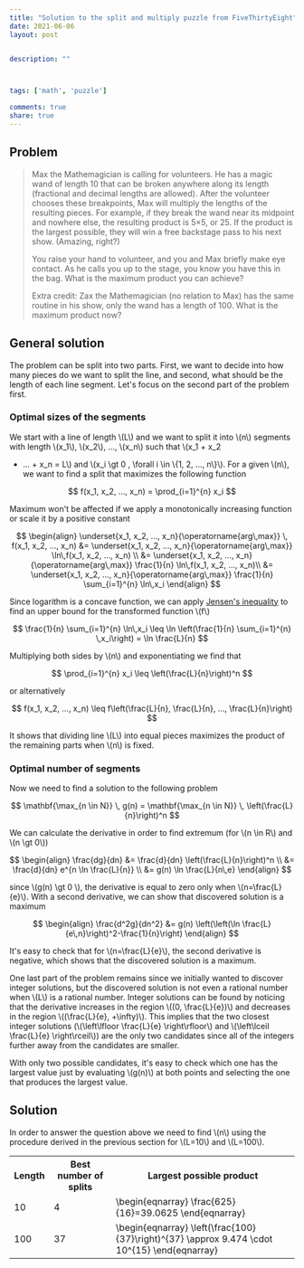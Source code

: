 ```yaml
---
title: "Solution to the split and multiply puzzle from FiveThirtyEight"
date: 2021-06-06
layout: post


description: ""



tags: ['math', 'puzzle']

comments: true
share: true
---
```




## Problem

> Max the Mathemagician is calling for volunteers. He has a magic wand of length
10 that can be broken anywhere along its length (fractional and decimal lengths
are allowed). After the volunteer chooses these breakpoints, Max will multiply
the lengths of the resulting pieces. For example, if they break the wand near
its midpoint and nowhere else, the resulting product is 5×5, or 25. If the
product is the largest possible, they will win a free backstage pass to his next
show. (Amazing, right?)
>
> You raise your hand to volunteer, and you and Max briefly make eye contact. As
he calls you up to the stage, you know you have this in the bag. What is the
maximum product you can achieve?
>
> Extra credit: Zax the Mathemagician (no relation to Max) has the same routine
in his show, only the wand has a length of 100. What is the maximum product now?



## General solution



The problem can be split into two parts. First, we want to decide into how many
pieces do we want to split the line, and second, what should be the length of
each line segment. Let's focus on the second part of the problem first.



### Optimal sizes of the segments



We start with a line of length \\(L\\) and we want to split it into \\(n\\)
segments with length \\(x_1\\), \\(x_2\\), ..., \\(x_n\\) such that \\(x_1 + x_2
+ ... + x_n = L\\) and \\(x_i \gt 0 \, \forall i \in \\{1, 2, ..., n\\}\\). For
a given \\(n\\), we want to find a split that maximizes the following function

$$
f(x_1, x_2, ..., x_n) = \prod_{i=1}^{n} x_i
$$

Maximum won't be affected if we apply a monotonically increasing function or
scale it by a positive constant

$$
\begin{align}
\underset{x_1, x_2, ..., x_n}{\operatorname{arg\,max}} \, f(x_1, x_2, ..., x_n)
&= \underset{x_1, x_2, ..., x_n}{\operatorname{arg\,max}} \ln\,f(x_1, x_2, ...,
x_n) \\
&= \underset{x_1, x_2, ..., x_n}{\operatorname{arg\,max}} \frac{1}{n}
\ln\,f(x_1, x_2, ..., x_n)\\
&= \underset{x_1, x_2, ..., x_n}{\operatorname{arg\,max}} \frac{1}{n}
\sum_{i=1}^{n} \ln\,x_i
\end{align}
$$

Since logarithm is a concave function, we can apply [Jensen's
inequality](https://en.wikipedia.org/wiki/Jensen%27s_inequality) to find an
upper bound for the transformed function \\(f\\)

$$
\frac{1}{n} \sum_{i=1}^{n} \ln\,x_i \leq \ln \left(\frac{1}{n} \sum_{i=1}^{n}
\,x_i\right) = \ln \frac{L}{n}
$$

Multiplying both sides by \\(n\\) and exponentiating we find that

$$
\prod_{i=1}^{n} x_i \leq \left(\frac{L}{n}\right)^n
$$

or alternatively

$$
f(x_1, x_2, ..., x_n) \leq f\left(\frac{L}{n}, \frac{L}{n}, ...,
\frac{L}{n}\right)
$$

It shows that dividing line \\(L\\) into equal pieces maximizes the product of
the remaining parts when \\(n\\) is fixed.




### Optimal number of segments



Now we need to find a solution to the following problem

$$
\mathbf{\max_{n \in N}} \, g(n) = \mathbf{\max_{n \in N}} \,
\left(\frac{L}{n}\right)^n
$$



We can calculate the derivative in order to find extremum (for \\(n \in R\\) and
\\(n \gt 0\\))

$$
\begin{align}
\frac{dg}{dn} &= \frac{d}{dn} \left(\frac{L}{n}\right)^n \\
              &= \frac{d}{dn} e^{n \ln \frac{L}{n}} \\
              &= g(n) \ln \frac{L}{n\,e}
\end{align}
$$

since \\(g(n) \gt 0 \\), the derivative is equal to zero only when
\\(n=\frac{L}{e}\\). With a second derivative, we can show that discovered
solution is a maximum

$$
\begin{align}
\frac{d^2g}{dn^2} &= g(n) \left(\left(\ln
\frac{L}{e\,n}\right)^2-\frac{1}{n}\right)
\end{align}
$$

It's easy to check that for \\(n=\frac{L}{e}\\), the second derivative is
negative, which shows that the discovered solution is a maximum.

One last part of the problem remains since we initially wanted to discover
integer solutions, but the discovered solution is not even a rational number
when \\(L\\) is a rational number. Integer solutions can be found by noticing
that the derivative increases in the region \\((0, \frac{L}{e})\\) and decreases
in the region \\((\frac{L}{e}, +\infty)\\). This implies that the two closest
integer solutions (\\(\left\lfloor \frac{L}{e} \right\rfloor\\) and
\\(\left\lceil \frac{L}{e} \right\rceil\\)) are the only two candidates since
all of the integers further away from the candidates are smaller.

With only two possible candidates, it's easy to check which one has the largest
value just by evaluating \\(g(n)\\) at both points and selecting the one that
produces the largest value.



## Solution



In order to answer the question above we need to find \\(n\\) using the
procedure derived in the previous section for \\(L=10\\) and \\(L=100\\).

<table>
<tr>
    <th>Length</th>
    <th>Best number of splits</th>
    <th>Largest possible product</th>
</tr>
<tr>
    <td>10</td>
    <td>4</td>
    <td>
    \begin{eqnarray}
    \frac{625}{16}=39.0625
    \end{eqnarray}</td>
</tr>
<tr>
    <td>100</td>
    <td>37</td>
    <td>
    \begin{eqnarray}
    \left(\frac{100}{37}\right)^{37} \approx 9.474 \cdot 10^{15}
    \end{eqnarray}
    </td>
</tr>
</table>

